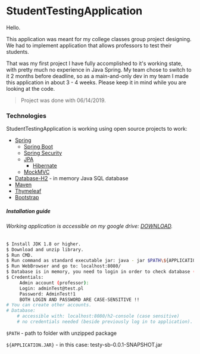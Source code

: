 # StudentTestingApplication

Hello.

This application was meant for my college classes group project designing.
We had to implement application that allows professors to test their students.

That was my first project I have fully accomplished to it's working state, with pretty much no experience in Java Spring.
My team chose to switch to it 2 months before deadline,
so as a main-and-only dev in my team I made this application in about 3 - 4 weeks.
Please keep it in mind while you are looking at the code.

>Project was done with 06/14/2019.

### Technologies

StudentTestingApplication is working using open source projects to work:

* [Spring]
    * [Spring Boot]
    * [Spring Security]
    * [JPA]
        * [Hibernate]
    * [MockMVC]
* [Database-H2] - in memory Java SQL database
* [Maven]
* [Thymeleaf]
* [Bootstrap]

##### Installation guide
###### Working application is accessible on my google drive: [DOWNLOAD](https://drive.google.com/open?id=1mjt7gJGes33e_6cn2d6PMOpMyi7dFMQx).
```sh
$ Install JDK 1.8 or higher.
$ Download and unzip library.
$ Run CMD.
$ Run command as standard executable jar: java - jar $PATH\${APPLICATION.JAR}
$ Run WebBrowser and go to: localhost:8080/
$ Database is in memory, you need to login in order to check database (Spring Security)
$ Credentials:
     Admin account (professor):
     Login: adminTest@test.pl
     Password: AdminTest!1
     BOTH LOGIN AND PASSWORD ARE CASE-SENSITIVE !!
# You can create other accounts.
# Database:
    # accessible with: localhost:8080/h2-console (case sensitive)
    # no credentials needed (beside previously log in to application).
```
`$PATH` - path to folder with unzipped package

`${APPLICATION.JAR}` - in this case: testy-sb-0.0.1-SNAPSHOT.jar

[//]: # (These are reference links used in the body of this note and get stripped out when the markdown processor does its job. There is no need to format nicely because it shouldn't be seen. Thanks SO - http://stackoverflow.com/questions/4823468/store-comments-in-markdown-syntax)

[Spring]:<https://spring.io/>
[Spring Boot]:<https://spring.io/projects/spring-boot>
[Spring Security]:<https://spring.io/projects/spring-security>
[MockMVC]:<https://docs.spring.io/spring/docs/current/javadoc-api/org/springframework/test/web/servlet/MockMvc.html>
[Database-H2]:<https://www.h2database.com/html/main.html>
[JPA]:<https://spring.io/projects/spring-data-jpa>
[Hibernate]:<https://hibernate.org/>
[Maven]:<https://maven.apache.org/>
[Thymeleaf]:<https://www.thymeleaf.org/>
[Bootstrap]:<https://getbootstrap.com/>
